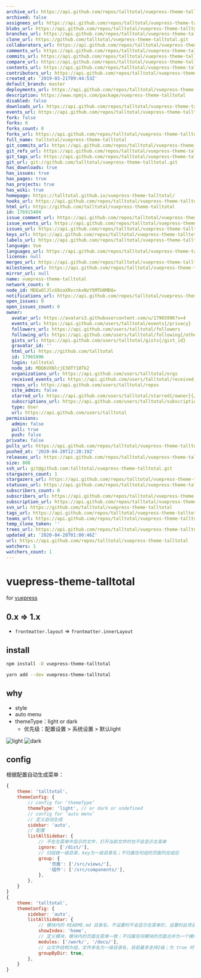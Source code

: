 ```yaml
---
archive_url: https://api.github.com/repos/talltotal/vuepress-theme-talltotal/{archive_format}{/ref}
archived: false
assignees_url: https://api.github.com/repos/talltotal/vuepress-theme-talltotal/assignees{/user}
blobs_url: https://api.github.com/repos/talltotal/vuepress-theme-talltotal/git/blobs{/sha}
branches_url: https://api.github.com/repos/talltotal/vuepress-theme-talltotal/branches{/branch}
clone_url: https://github.com/talltotal/vuepress-theme-talltotal.git
collaborators_url: https://api.github.com/repos/talltotal/vuepress-theme-talltotal/collaborators{/collaborator}
comments_url: https://api.github.com/repos/talltotal/vuepress-theme-talltotal/comments{/number}
commits_url: https://api.github.com/repos/talltotal/vuepress-theme-talltotal/commits{/sha}
compare_url: https://api.github.com/repos/talltotal/vuepress-theme-talltotal/compare/{base}...{head}
contents_url: https://api.github.com/repos/talltotal/vuepress-theme-talltotal/contents/{+path}
contributors_url: https://api.github.com/repos/talltotal/vuepress-theme-talltotal/contributors
created_at: '2019-03-21T09:44:53Z'
default_branch: master
deployments_url: https://api.github.com/repos/talltotal/vuepress-theme-talltotal/deployments
description: https://www.npmjs.com/package/vuepress-theme-talltotal
disabled: false
downloads_url: https://api.github.com/repos/talltotal/vuepress-theme-talltotal/downloads
events_url: https://api.github.com/repos/talltotal/vuepress-theme-talltotal/events
fork: false
forks: 0
forks_count: 0
forks_url: https://api.github.com/repos/talltotal/vuepress-theme-talltotal/forks
full_name: talltotal/vuepress-theme-talltotal
git_commits_url: https://api.github.com/repos/talltotal/vuepress-theme-talltotal/git/commits{/sha}
git_refs_url: https://api.github.com/repos/talltotal/vuepress-theme-talltotal/git/refs{/sha}
git_tags_url: https://api.github.com/repos/talltotal/vuepress-theme-talltotal/git/tags{/sha}
git_url: git://github.com/talltotal/vuepress-theme-talltotal.git
has_downloads: true
has_issues: true
has_pages: true
has_projects: true
has_wiki: true
homepage: https://talltotal.github.io/vuepress-theme-talltotal/
hooks_url: https://api.github.com/repos/talltotal/vuepress-theme-talltotal/hooks
html_url: https://github.com/talltotal/vuepress-theme-talltotal
id: 176915404
issue_comment_url: https://api.github.com/repos/talltotal/vuepress-theme-talltotal/issues/comments{/number}
issue_events_url: https://api.github.com/repos/talltotal/vuepress-theme-talltotal/issues/events{/number}
issues_url: https://api.github.com/repos/talltotal/vuepress-theme-talltotal/issues{/number}
keys_url: https://api.github.com/repos/talltotal/vuepress-theme-talltotal/keys{/key_id}
labels_url: https://api.github.com/repos/talltotal/vuepress-theme-talltotal/labels{/name}
language: Vue
languages_url: https://api.github.com/repos/talltotal/vuepress-theme-talltotal/languages
license: null
merges_url: https://api.github.com/repos/talltotal/vuepress-theme-talltotal/merges
milestones_url: https://api.github.com/repos/talltotal/vuepress-theme-talltotal/milestones{/number}
mirror_url: null
name: vuepress-theme-talltotal
network_count: 0
node_id: MDEwOlJlcG9zaXRvcnkxNzY5MTU0MDQ=
notifications_url: https://api.github.com/repos/talltotal/vuepress-theme-talltotal/notifications{?since,all,participating}
open_issues: 0
open_issues_count: 0
owner:
  avatar_url: https://avatars3.githubusercontent.com/u/17965996?v=4
  events_url: https://api.github.com/users/talltotal/events{/privacy}
  followers_url: https://api.github.com/users/talltotal/followers
  following_url: https://api.github.com/users/talltotal/following{/other_user}
  gists_url: https://api.github.com/users/talltotal/gists{/gist_id}
  gravatar_id: ''
  html_url: https://github.com/talltotal
  id: 17965996
  login: talltotal
  node_id: MDQ6VXNlcjE3OTY1OTk2
  organizations_url: https://api.github.com/users/talltotal/orgs
  received_events_url: https://api.github.com/users/talltotal/received_events
  repos_url: https://api.github.com/users/talltotal/repos
  site_admin: false
  starred_url: https://api.github.com/users/talltotal/starred{/owner}{/repo}
  subscriptions_url: https://api.github.com/users/talltotal/subscriptions
  type: User
  url: https://api.github.com/users/talltotal
permissions:
  admin: false
  pull: true
  push: false
private: false
pulls_url: https://api.github.com/repos/talltotal/vuepress-theme-talltotal/pulls{/number}
pushed_at: '2020-04-20T12:28:19Z'
releases_url: https://api.github.com/repos/talltotal/vuepress-theme-talltotal/releases{/id}
size: 808
ssh_url: git@github.com:talltotal/vuepress-theme-talltotal.git
stargazers_count: 1
stargazers_url: https://api.github.com/repos/talltotal/vuepress-theme-talltotal/stargazers
statuses_url: https://api.github.com/repos/talltotal/vuepress-theme-talltotal/statuses/{sha}
subscribers_count: 0
subscribers_url: https://api.github.com/repos/talltotal/vuepress-theme-talltotal/subscribers
subscription_url: https://api.github.com/repos/talltotal/vuepress-theme-talltotal/subscription
svn_url: https://github.com/talltotal/vuepress-theme-talltotal
tags_url: https://api.github.com/repos/talltotal/vuepress-theme-talltotal/tags
teams_url: https://api.github.com/repos/talltotal/vuepress-theme-talltotal/teams
temp_clone_token: ''
trees_url: https://api.github.com/repos/talltotal/vuepress-theme-talltotal/git/trees{/sha}
updated_at: '2020-04-28T01:00:46Z'
url: https://api.github.com/repos/talltotal/vuepress-theme-talltotal
watchers: 1
watchers_count: 1
---
```


# vuepress-theme-talltotal

for [vuepress](https://vuepress.vuejs.org/zh/config/#theme)

## 0.x => 1.x
- `frontmatter.layout` => `frontmatter.innerLayout`


## install

```bash
npm install -D vuepress-theme-talltotal

yarn add --dev vuepress-theme-talltotal
```

## why
- style
- auto menu
- themeType：light or dark
    - 优先级：配置设置 > 系统设置 > 默认light

![light](https://talltotal.github.io/vuepress-theme-talltotal/imgs/light.jpg)
![dark](https://talltotal.github.io/vuepress-theme-talltotal/imgs/dark.jpg)

## config

根据配置自动生成菜单：

```js
{
    theme: 'talltotal',
    themeConfig: {
        // config for ‘themeType’
        themeType: 'light', // or dark or undefined
        // config for ‘auto menu’
        // 定义自动生成
        sidebar: 'auto',
        // 配置
        listAllSidebar: {
            // 不在左菜单中显示的文件，打开当前文件时也不会显示左菜单
            ignore: ['/dist/'],
            // 归组做一级目录，key为一级目录名；不归属任何组的页面列在组后
            group: {
                '页面': ['/src/views/'],
                '组件': ['/src/components/'],
            },
        },
    }
}
{
    theme: 'talltotal',
    themeConfig: {
        sidebar: 'auto',
        listAllSidebar: {
            // 模块内的 README.md 目录名，不设置时不会显示在菜单栏，设置时此项会列在左菜单的第一个
            showIndex: 'home',
            // 定义模块，模块内的页面左菜单一致；不归属任何模块的页面合并为一个模块
            modules: ['/work/', '/docs/'],
            // 以文件结构为组，文件夹名为一级目录名，目前最多支持2级；为 true 时，group 配置无效
            groupByDir: true,
        },
    }
}
```
